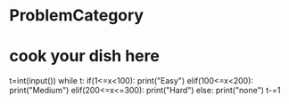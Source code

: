 # ProblemCategory
# cook your dish here
t=int(input())
while t:
    if(1<=x<100):
        print("Easy")
    elif(100<=x<200):
        print("Medium")
    elif(200<=x<=300):
        print("Hard")
    else:
        print("none")
    t-=1
